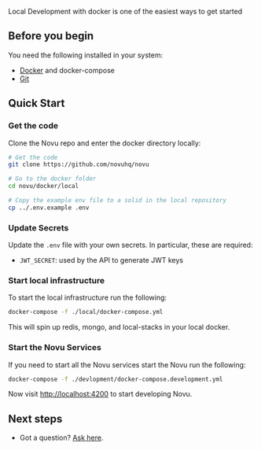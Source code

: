 
Local Development with docker is one of the easiest ways to get started

## Before you begin

You need the following installed in your system:

- [Docker](https://docs.docker.com/engine/install/) and docker-compose
- [Git](https://git-scm.com/downloads)

## Quick Start

### Get the code 

Clone the Novu repo and enter the docker directory locally:

```sh
# Get the code
git clone https://github.com/novuhq/novu

# Go to the docker folder
cd novu/docker/local

# Copy the example env file to a solid in the local repository
cp ../.env.example .env
```

### Update Secrets

Update the `.env` file with your own secrets. In particular, these are required:

- `JWT_SECRET`: used by the API to generate JWT keys


### Start local infrastructure

To start the local infrastructure run the following: 
```sh
docker-compose -f ./local/docker-compose.yml
```

This will spin up redis, mongo, and local-stacks in your local docker. 

### Start the Novu Services 

If you need to start all the Novu services start the Novu run the following:
```sh
docker-compose -f ./devlopment/docker-compose.development.yml
```

Now visit [http://localhost:4200](http://localhost:4200) to start developing Novu.

## Next steps

- Got a question? [Ask here](https://github.com/novuhq/novu/discussions).
